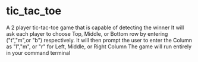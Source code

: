 # tic_tac_toe
A 2 player tic-tac-toe game that is capable of detecting the winner
It will ask each player to choose Top, Middle, or Bottom row by entering ("t","m",or "b") respectively.
It will then prompt the user to enter the Column as "l","m", or "r" for Left, Middle, or Right Column
The game will run entirely in your command terminal